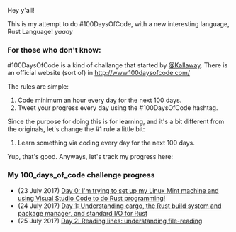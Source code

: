 Hey y'all!

This is my attempt to do #100DaysOfCode, with a new interesting language, Rust Language! *yaaay*

### For those who don't know:
#100DaysOfCode is a kind of challange that started by [@Kallaway](https://github.com/Kallaway/100-days-of-code). There is an official website (sort of) in http://www.100daysofcode.com/

The rules are simple:
1. Code minimum an hour every day for the next 100 days.
2. Tweet your progress every day using the #100DaysOfCode hashtag.

Since the purpose for doing this is for learning, and it's a bit different from the originals, let's change the #1 rule a little bit:
1. Learn something via coding every day for the next 100 days.

Yup, that's good.
Anyways, let's track my progress here:

### My 100_days_of_code challenge progress
- (23 July 2017) [Day 0: I'm trying to set up my Linux Mint machine and using Visual Studio Code to do Rust programming!](https://github.com/umanium/100-days-of-rust/tree/master/00-installing_and_hello_world)
- (24 July 2017) [Day 1: Understanding cargo, the Rust build system and package manager, and standard I/O for Rust](https://github.com/umanium/100-days-of-rust/tree/master/01-cargo_and_stdio)
- (25 July 2017) [Day 2: Reading lines: understanding file-reading](https://github.com/umanium/100-days-of-rust/tree/master/02-reading_lines)

